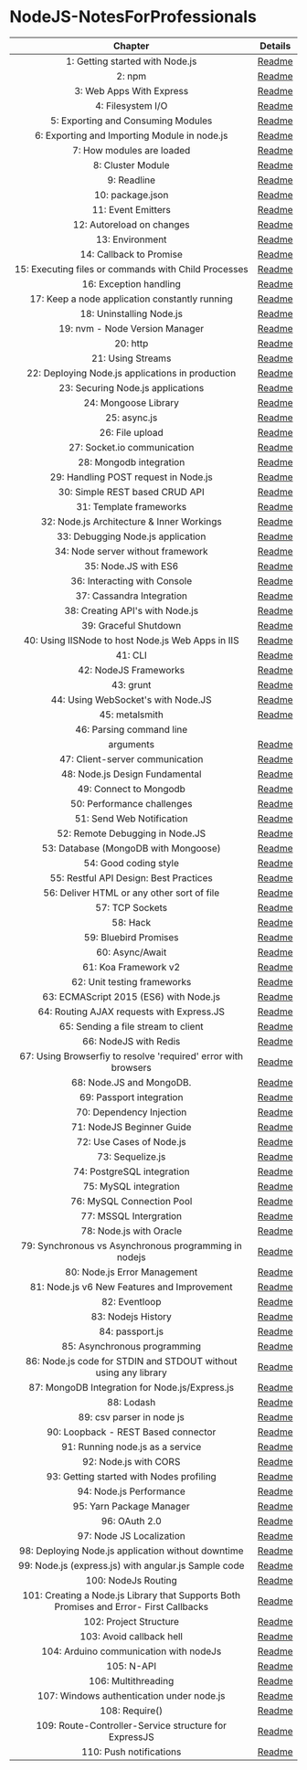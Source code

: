 # NodeJS-NotesForProfessionals

| Chapter | Details |
|:-------:|:-------:|
| 1: Getting started with Node.js | [Readme](/src/NodeJSNotesForProfessionals/chapters/1/readme.md) |
| 2: npm | [Readme](/src/NodeJSNotesForProfessionals/chapters/2/readme.md) |
| 3: Web Apps With Express | [Readme]() |
| 4: Filesystem I/O | [Readme]() |
| 5: Exporting and Consuming Modules | [Readme]() |
| 6: Exporting and Importing Module in node.js | [Readme]() |
| 7: How modules are loaded | [Readme]() |
| 8: Cluster Module | [Readme]() |
| 9: Readline | [Readme]() |
| 10: package.json | [Readme]() |
| 11: Event Emitters | [Readme]() |
| 12: Autoreload on changes | [Readme]() |
| 13: Environment | [Readme]() |
| 14: Callback to Promise | [Readme]() |
| 15: Executing files or commands with Child Processes | [Readme]() |
| 16: Exception handling | [Readme]() |
| 17: Keep a node application constantly running | [Readme]() |
| 18: Uninstalling Node.js | [Readme]() |
| 19: nvm - Node Version Manager | [Readme]() |
| 20: http | [Readme]() |
| 21: Using Streams | [Readme]() |
| 22: Deploying Node.js applications in production | [Readme]() |
| 23: Securing Node.js applications | [Readme]() |
| 24: Mongoose Library | [Readme]() |
| 25: async.js | [Readme]() |
| 26: File upload | [Readme]() |
| 27: Socket.io communication | [Readme]() |
| 28: Mongodb integration | [Readme]() |
| 29: Handling POST request in Node.js | [Readme]() |
| 30: Simple REST based CRUD API | [Readme]() |
| 31: Template frameworks | [Readme]() |
| 32: Node.js Architecture & Inner Workings | [Readme]() |
| 33: Debugging Node.js application | [Readme]() |
| 34: Node server without framework | [Readme]() |
| 35: Node.JS with ES6 | [Readme]() |
| 36: Interacting with Console | [Readme]() |
| 37: Cassandra Integration | [Readme]() |
| 38: Creating API's with Node.js | [Readme]() |
| 39: Graceful Shutdown | [Readme]() |
| 40: Using IISNode to host Node.js Web Apps in IIS | [Readme]() |
| 41: CLI | [Readme]() |
| 42: NodeJS Frameworks | [Readme]() |
| 43: grunt | [Readme]() |
| 44: Using WebSocket's with Node.JS | [Readme]() |
| 45: metalsmith | [Readme]() |
| 46: Parsing command line
arguments | [Readme]() |
| 47: Client-server communication | [Readme]() |
| 48: Node.js Design Fundamental | [Readme]() |
| 49: Connect to Mongodb | [Readme]() |
| 50: Performance challenges | [Readme]() |
| 51: Send Web Notification | [Readme]() |
| 52: Remote Debugging in Node.JS | [Readme]() |
| 53: Database (MongoDB with Mongoose) | [Readme]() |
| 54: Good coding style | [Readme]() |
| 55: Restful API Design: Best Practices | [Readme]() |
| 56: Deliver HTML or any other sort of file | [Readme]() |
| 57: TCP Sockets | [Readme]() |
| 58: Hack | [Readme]() |
| 59: Bluebird Promises | [Readme]() |
| 60: Async/Await | [Readme]() |
| 61: Koa Framework v2 | [Readme]() |
| 62: Unit testing frameworks | [Readme]() |
| 63: ECMAScript 2015 (ES6) with Node.js | [Readme]() |
| 64: Routing AJAX requests with Express.JS | [Readme]() |
| 65: Sending a file stream to client | [Readme]() |
| 66: NodeJS with Redis | [Readme]() |
| 67: Using Browserfiy to resolve 'required' error with browsers | [Readme]() |
| 68: Node.JS and MongoDB. | [Readme]() |
| 69: Passport integration | [Readme]() |
| 70: Dependency Injection | [Readme]() |
| 71: NodeJS Beginner Guide | [Readme]() |
| 72: Use Cases of Node.js | [Readme]() |
| 73: Sequelize.js | [Readme]() |
| 74: PostgreSQL integration | [Readme]() |
| 75: MySQL integration | [Readme]() |
| 76: MySQL Connection Pool | [Readme]() |
| 77: MSSQL Intergration | [Readme]() |
| 78: Node.js with Oracle | [Readme]() |
| 79: Synchronous vs Asynchronous programming in nodejs | [Readme]() |
| 80: Node.js Error Management | [Readme]() |
| 81: Node.js v6 New Features and Improvement | [Readme]() |
| 82: Eventloop | [Readme]() |
| 83: Nodejs History | [Readme]() |
| 84: passport.js | [Readme]() |
| 85: Asynchronous programming | [Readme]() |
| 86: Node.js code for STDIN and STDOUT without using any library | [Readme]() |
| 87: MongoDB Integration for Node.js/Express.js | [Readme]() |
| 88: Lodash | [Readme]() |
| 89: csv parser in node js | [Readme]() |
| 90: Loopback - REST Based connector | [Readme]() |
| 91: Running node.js as a service | [Readme]() |
| 92: Node.js with CORS | [Readme]() |
| 93: Getting started with Nodes profiling | [Readme]() |
| 94: Node.js Performance | [Readme]() |
| 95: Yarn Package Manager | [Readme]() |
| 96: OAuth 2.0 | [Readme]() |
| 97: Node JS Localization | [Readme]() |
| 98: Deploying Node.js application without downtime | [Readme]() |
| 99: Node.js (express.js) with angular.js Sample code | [Readme]() |
| 100: NodeJs Routing | [Readme]() |
| 101: Creating a Node.js Library that Supports Both Promises and Error- First Callbacks | [Readme]() |
| 102: Project Structure | [Readme]() |
| 103: Avoid callback hell | [Readme]() |
| 104: Arduino communication with nodeJs | [Readme]() |
| 105: N-API | [Readme]() |
| 106: Multithreading | [Readme]() |
| 107: Windows authentication under node.js | [Readme]() |
| 108: Require() | [Readme]() |
| 109: Route-Controller-Service structure for ExpressJS | [Readme]() |
| 110: Push notifications | [Readme]() |